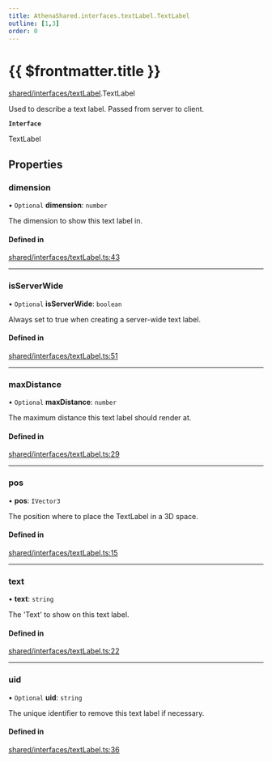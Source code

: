 ```yaml
---
title: AthenaShared.interfaces.textLabel.TextLabel
outline: [1,3]
order: 0
---
```


# {{ $frontmatter.title }}


[shared/interfaces/textLabel](../modules/shared_interfaces_textLabel.md).TextLabel

Used to describe a text label. Passed from server to client.

**`Interface`**

TextLabel

## Properties

### dimension

• `Optional` **dimension**: `number`

The dimension to show this text label in.

#### Defined in

[shared/interfaces/textLabel.ts:43](https://github.com/Stuyk/altv-athena/blob/6e181c5/src/core/shared/interfaces/textLabel.ts#L43)

___

### isServerWide

• `Optional` **isServerWide**: `boolean`

Always set to true when creating a server-wide text label.

#### Defined in

[shared/interfaces/textLabel.ts:51](https://github.com/Stuyk/altv-athena/blob/6e181c5/src/core/shared/interfaces/textLabel.ts#L51)

___

### maxDistance

• `Optional` **maxDistance**: `number`

The maximum distance this text label should render at.

#### Defined in

[shared/interfaces/textLabel.ts:29](https://github.com/Stuyk/altv-athena/blob/6e181c5/src/core/shared/interfaces/textLabel.ts#L29)

___

### pos

• **pos**: `IVector3`

The position where to place the TextLabel in a 3D space.

#### Defined in

[shared/interfaces/textLabel.ts:15](https://github.com/Stuyk/altv-athena/blob/6e181c5/src/core/shared/interfaces/textLabel.ts#L15)

___

### text

• **text**: `string`

The 'Text' to show on this text label.

#### Defined in

[shared/interfaces/textLabel.ts:22](https://github.com/Stuyk/altv-athena/blob/6e181c5/src/core/shared/interfaces/textLabel.ts#L22)

___

### uid

• `Optional` **uid**: `string`

The unique identifier to remove this text label if necessary.

#### Defined in

[shared/interfaces/textLabel.ts:36](https://github.com/Stuyk/altv-athena/blob/6e181c5/src/core/shared/interfaces/textLabel.ts#L36)
